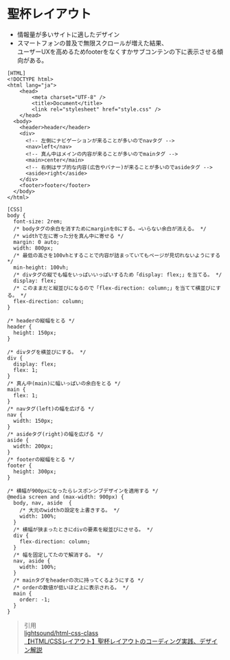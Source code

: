 # 聖杯レイアウト  
* 情報量が多いサイトに適したデザイン  
* スマートフォンの普及で無限スクロールが増えた結果、<br>ユーザーUXを高めるためfooterをなくすかサブコンテンの下に表示させる傾向がある。
```
[HTML]
<!DOCTYPE html>
<html lang="ja">
    <head>
        <meta charset="UTF-8" />
        <title>Document</title>
        <link rel="stylesheet" href="style.css" />
    </head>
  <body>
    <header>header</header>
    <div>
      <!-- 左側にナビゲーションが来ることが多いのでnavタグ -->
      <nav>left</nav>
      <!-- 真ん中はメインの内容が来ることが多いのでmainタグ -->
      <main>center</main>
      <!-- 右側はサブ的な内容(広告やバナー)が来ることが多いのでasideタグ -->
      <aside>right</aside>
    </div>
    <footer>footer</footer>
  </body>
</html>
```
```
[CSS]
body {
  font-size: 2rem;
  /* bodyタグの余白を消すためにmarginを0にする。→いらない余白が消える。 */
  /* widthで左に寄った分を真ん中に寄せる */
  margin: 0 auto;
  width: 800px;
  /* 最低の高さを100vhとすることで内容が詰まっていてもページが見切れないようにする */
  min-height: 100vh;
  /* divタグの縦でも幅をいっぱいいっぱいするため「display: flex;」を当てる。 */
  display: flex;
  /* このままだと縦並びになるので「flex-direction: column;」を当てて横並びにする。 */
  flex-direction: column;
}

/* headerの縦幅をとる */
header {
  height: 150px;
}

/* divタグを横並びにする。 */
div {
  display: flex;
  flex: 1;
}
/* 真ん中(main)に幅いっぱいの余白をとる */
main {
  flex: 1;
}
/* navタグ(left)の幅を広げる */
nav {
  width: 150px;
}
/* asideタグ(right)の幅を広げる */
aside {
  width: 200px;
}
/* footerの縦幅をとる */
footer {
  height: 300px;
}

/* 横幅が900pxになったらレスポンシブデザインを適用する */
@media screen and (max-width: 900px) {
  body, nav, aside  {
    /* 大元のwidthの設定を上書きする。 */
    width: 100%;
  }
  /* 横幅が狭まったときにdivの要素を縦並びにさせる。 */
  div {
    flex-direction: column;
  }
  /* 幅を固定してたので解消する。 */
  nav, aside {
    width: 100%;
  }
  /* mainタグをheaderの次に持ってくるようにする */
  /* orderの数値が低いほど上に表示される。 */
  main {
    order: -1;
  }
}
```






> 引用  
[lightsound/html-css-class](https://github.com/lightsound/html-css-class/tree/master/002a_%20HolyGrail)  
[【HTML/CSSレイアウト】聖杯レイアウトのコーディング実践、デザイン解説](https://www.youtube.com/watch?v=XrFD_0Pr6Nc&list=PLwM1-TnN_NN5x6_-OTH9BFVgbYg_l7oEN&index=4&t=0s)  

